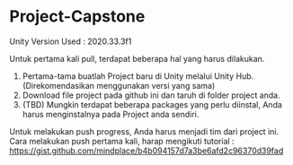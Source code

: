 # Project-Capstone

Unity Version Used : 2020.33.3f1

Untuk pertama kali pull, terdapat beberapa hal yang harus dilakukan.
1. Pertama-tama buatlah Project baru di Unity melalui Unity Hub. (Direkomendasikan menggunakan versi yang sama)
2. Download file project pada github ini dan taruh di folder project anda.
3. (TBD) Mungkin terdapat beberapa packages yang perlu diinstal, Anda harus menginstalnya pada Project anda sendiri.

Untuk melakukan push progress, Anda harus menjadi tim dari project ini.
Cara melakukan push pertama kali, harap mengikuti tutorial : https://gist.github.com/mindplace/b4b094157d7a3be6afd2c96370d39fad
